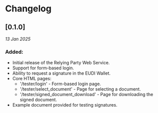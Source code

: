 # Changelog

## [0.1.0]

_13 Jan 2025_

### Added:

- Initial release of the Relying Party Web Service.
- Support for form-based login.
- Ability to request a signature in the EUDI Wallet.
- Core HTML pages:
  - '/tester/login' - Form-based login page.
  - '/tester/select_document' - Page for selecting a document.
  - '/tester/signed_document_download' - Page for downloading the signed document.
- Example document provided for testing signatures.
